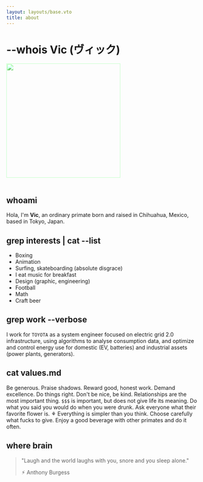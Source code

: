```yaml
---
layout: layouts/base.vto
title: about
---
```


# --whois Vic (ヴィック)

<img width="300px" style="filter: sepia(1) hue-rotate(70deg) saturate(1.5) contrast(1.5)" src="/images/vic.png">
<br>
<br>

## whoami

Hola, I'm **Vic**, an ordinary primate born and raised in Chihuahua, Mexico, based in Tokyo, Japan. 

## grep interests | cat --list

- Boxing
- Animation
- Surfing, skateboarding (absolute disgrace)
- I eat music for breakfast
- Design (graphic, engineering)
- Football
- Math
- Craft beer

## grep work --verbose

I work for `TOYOTA` as a system engineer focused on electric grid 2.0 infrastructure, using algorithms to analyse consumption data, and optimize and control energy use for domestic (EV, batteries) and industrial assets (power plants, generators). 

## cat values.md

Be generous. Praise shadows. Reward good, honest work. Demand excellence. Do things right. Don't be nice, be kind. Relationships are the most important thing. `$$$` is important, but does not give life its meaning. Do what you said you would do when you were drunk. Ask everyone what their favorite flower is. ⚘ Everything is simpler than you think. Choose carefully what fucks to give. Enjoy a good beverage with other primates and do it often.

## where brain

> "Laugh and the world laughs with you, snore and you sleep alone."
>
> ⚡︎ Anthony Burgess
